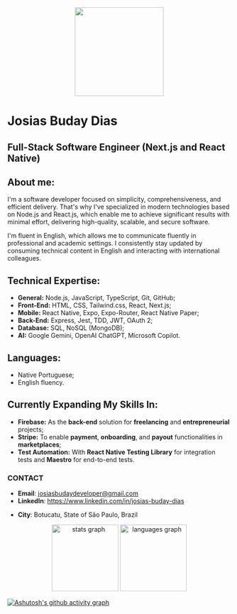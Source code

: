 <div align="center">
  <img height="200" src="https://media.licdn.com/dms/image/v2/D4D16AQHNoeaiynVQMA/profile-displaybackgroundimage-shrink_350_1400/B4DZi_wjVZHYAc-/0/1755563834091?e=1758758400&v=beta&t=46Iovtqrzpd1TupOSLVSR63uAaoNUG-3L8Tb189ysns"  />
</div>

###

# Josias Buday Dias
## Full-Stack Software Engineer (Next.js and React Native)

## About me:
I'm a software developer focused on simplicity, comprehensiveness, and efficient delivery. That's why I've specialized in modern technologies based on Node.js and React.js, which enable me to achieve significant results with minimal effort, delivering high-quality, scalable, and secure software.

I'm  fluent in English, which allows me to communicate fluently in professional and academic settings. I consistently stay updated by consuming technical content in English and interacting with international colleagues.

## Technical Expertise:
- **General:** Node.js, JavaScript, TypeScript, Git, GitHub;
- **Front-End:** HTML, CSS, Tailwind.css, React, Next.js;
- **Mobile:** React Native, Expo, Expo-Router, React Native Paper;
- **Back-End:** Express, Jest, TDD, JWT, OAuth 2;
- **Database:** SQL, NoSQL (MongoDB);
- **AI:** Google Gemini, OpenAI ChatGPT, Microsoft Copilot.

## Languages:
- Native Portuguese;
- English fluency.

## Currently Expanding My Skills In:
- **Firebase:** As the **back-end** solution for **freelancing** and **entrepreneurial**  projects;
- **Stripe:** To enable **payment**, **onboarding**, and **payout** functionalities in **marketplaces**;
- **Test Automation:** With **React Native Testing Library** for integration tests and **Maestro** for end-to-end tests.

### CONTACT
- **Email**: josiasbudaydeveloper@gmail.com
- **LinkedIn**: https://www.linkedin.com/in/josias-buday-dias
<!-- - WhatsApp / Telegram: +55 014 99690-8677 -->
- **City**: Botucatu, State of São Paulo, Brazil
<!-- - Portfolio: https://josiasbudaydeveloper.github.io -->
<!-- - Curriculum: [click here to check it out](https://docs.google.com/document/d/1EGWjHB5KhHXdI9thR4rtA4H-hRUB8J4BwbeNhXSjsO8/edit?usp=sharing) -->

<div align="center">
  <img src="https://github-readme-stats.vercel.app/api?username=josiasbudaydeveloper&hide_title=false&hide_rank=false&show_icons=true&include_all_commits=true&count_private=true&disable_animations=false&theme=dracula&locale=en&hide_border=false&order=1" height="150" alt="stats graph"  />
  <img src="https://github-readme-stats.vercel.app/api/top-langs?username=josiasbudaydeveloper&locale=en&hide_title=false&layout=compact&card_width=320&langs_count=5&theme=dracula&hide_border=false&order=2" height="150" alt="languages graph"  />
</div>

[![Ashutosh's github activity graph](https://github-readme-activity-graph.vercel.app/graph?username=josiasbudaydeveloper&theme=github-compact)](https://github.com/ashutosh00710/github-readme-activity-graph)
